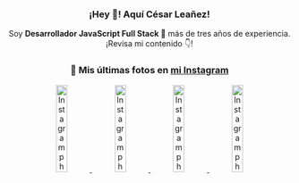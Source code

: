 <div align="center">

<h3>¡Hey 👋! Aquí César Leañez!</h3>

<p>Soy <strong>Desarrollador JavaScript Full Stack 🚀</strong> más de tres años de experiencia.<br />¡Revisa mi contenido 👇!</p>

### 📸 Mis últimas fotos en [mi Instagram](https://instagram.com/cesarsoftware.dev)


<a href='https://instagram.com/p/DFqSLZVvq_X' target='_blank'>
  <img width='20%' src='https://instagram.fcmn2-1.fna.fbcdn.net/v/t51.2885-15/476357202_17905198818097059_4614661586281507924_n.jpg?stp=dst-jpg_e35_tt6&efg=eyJ2ZW5jb2RlX3RhZyI6ImltYWdlX3VybGdlbi41NDB4NTQwLnNkci5mNzU3NjEuZGVmYXVsdF9pbWFnZSJ9&_nc_ht=instagram.fcmn2-1.fna.fbcdn.net&_nc_cat=103&_nc_oc=Q6cZ2AGyDQbDNC7XW7cMykaU6DtFb_0vKtIzLTKFNpGzyYZYErYiLPhWBDbiW8kMxkey9T8&_nc_ohc=r7ttTshTCGMQ7kNvgHJg_pF&_nc_gid=4e62fa723f9c412dbb29bee3c561f83b&edm=ACWDqb8BAAAA&ccb=7-5&ig_cache_key=MzU2MDczODQwMzM0OTYwNjM1OQ%3D%3D.3-ccb7-5&oh=00_AYB5He0Rvs5fOH8IDLDjmeEbb-ggisVLeCQ0uZW_UDvQkw&oe=67B05914&_nc_sid=ee9879' alt='Instagram photo' />
</a>
<a href='https://instagram.com/p/DFdJPrDuzMv' target='_blank'>
  <img width='20%' src='https://instagram.fcmn3-1.fna.fbcdn.net/v/t51.2885-15/475207517_950476567055275_8698114736264060037_n.jpg?stp=dst-jpg_e15_tt6&efg=eyJ2ZW5jb2RlX3RhZyI6ImltYWdlX3VybGdlbi42NDB4MTE1Mi5zZHIuZjcxODc4LmRlZmF1bHRfY292ZXJfZnJhbWUifQ&_nc_ht=instagram.fcmn3-1.fna.fbcdn.net&_nc_cat=107&_nc_oc=Q6cZ2AGyDQbDNC7XW7cMykaU6DtFb_0vKtIzLTKFNpGzyYZYErYiLPhWBDbiW8kMxkey9T8&_nc_ohc=GcbcUUHRw4YQ7kNvgHj8j_B&_nc_gid=4e62fa723f9c412dbb29bee3c561f83b&edm=ACWDqb8BAAAA&ccb=7-5&ig_cache_key=MzU1NzAzOTk0MDEzNjgwOTI2Mw%3D%3D.3-ccb7-5&oh=00_AYDYdiuLoKmPy2nwZYKze56C9ph5hIPOt1_AwFPNctgCzg&oe=67B081A0&_nc_sid=ee9879' alt='Instagram photo' />
</a>
<a href='https://instagram.com/p/DFLXpz8MKaJ' target='_blank'>
  <img width='20%' src='https://instagram.fcmn2-1.fna.fbcdn.net/v/t51.2885-15/474605525_17903800620097059_7443782442342599046_n.jpg?stp=dst-jpg_e35_tt6&efg=eyJ2ZW5jb2RlX3RhZyI6ImltYWdlX3VybGdlbi4yMTYweDEyMTUuc2RyLmY3NTc2MS5kZWZhdWx0X2ltYWdlIn0&_nc_ht=instagram.fcmn2-1.fna.fbcdn.net&_nc_cat=103&_nc_oc=Q6cZ2AGyDQbDNC7XW7cMykaU6DtFb_0vKtIzLTKFNpGzyYZYErYiLPhWBDbiW8kMxkey9T8&_nc_ohc=RODfCO5I85oQ7kNvgHwWDP1&_nc_gid=4e62fa723f9c412dbb29bee3c561f83b&edm=ACWDqb8BAAAA&ccb=7-5&ig_cache_key=MzU1MjAzNjc0ODU2MjM3NjQxNA%3D%3D.3-ccb7-5&oh=00_AYBIDabDGCmH8K63qDu-q3N9EuNKKbgahZJ_xcURc5bI1Q&oe=67B06552&_nc_sid=ee9879' alt='Instagram photo' />
</a>
<a href='https://instagram.com/p/DFLWrCsON2t' target='_blank'>
  <img width='20%' src='https://instagram.fcmn2-1.fna.fbcdn.net/v/t51.2885-15/474982327_17903800146097059_7884426516276074469_n.jpg?stp=dst-jpg_e15_tt6&efg=eyJ2ZW5jb2RlX3RhZyI6ImltYWdlX3VybGdlbi4xOTIweDEwODAuc2RyLmY3NTc2MS5kZWZhdWx0X2NvdmVyX2ZyYW1lIn0&_nc_ht=instagram.fcmn2-1.fna.fbcdn.net&_nc_cat=103&_nc_oc=Q6cZ2AGyDQbDNC7XW7cMykaU6DtFb_0vKtIzLTKFNpGzyYZYErYiLPhWBDbiW8kMxkey9T8&_nc_ohc=zq6Vi5wkRc8Q7kNvgENYhjJ&_nc_gid=4e62fa723f9c412dbb29bee3c561f83b&edm=ACWDqb8BAAAA&ccb=7-5&ig_cache_key=MzU1MjAzMjQ0NTk2MTkxOTkxNw%3D%3D.3-ccb7-5&oh=00_AYB1yySwYeeGvKYQTyTK3Xp8_CgTsuD6L0ZeIcyM9rA3Ew&oe=67B0693A&_nc_sid=ee9879' alt='Instagram photo' />
</a>

</div>
